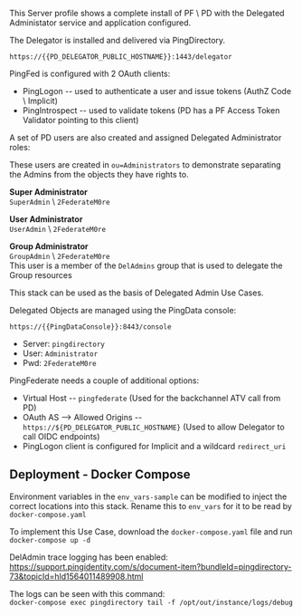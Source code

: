 This Server profile shows a complete install of PF \ PD with the Delegated Administator service and application configured.

The Delegator is installed and delivered via PingDirectory.  

`https://{{PD_DELEGATOR_PUBLIC_HOSTNAME}}:1443/delegator`

PingFed is configured with 2 OAuth clients:
* PingLogon -- used to authenticate a user and issue tokens (AuthZ Code \ Implicit)
* PingIntrospect -- used to validate tokens (PD has a PF Access Token Validator pointing to this client)

A set of PD users are also created and assigned Delegated Administrator roles:

These users are created in `ou=Administrators` to demonstrate separating the Admins from the objects they have rights to.

**Super Administrator**  
`SuperAdmin` \ `2FederateM0re`

**User Administrator**  
`UserAdmin` \ `2FederateM0re`

**Group Administrator**  
`GroupAdmin` \ `2FederateM0re`  
This user is a member of the `DelAdmins` group that is used to delegate the Group resources

This stack can be used as the basis of Delegated Admin Use Cases.

Delegated Objects are managed using the PingData console:  

`https://{{PingDataConsole}}:8443/console`

* Server: `pingdirectory`
* User: `Administrator`
* Pwd: `2FederateM0re`

PingFederate needs a couple of additional options:

* Virtual Host -- `pingfederate`  (Used for the backchannel ATV call from PD)
* OAuth AS --> Allowed Origins -- `https://${PD_DELEGATOR_PUBLIC_HOSTNAME}`  (Used to allow Delegator to call OIDC endpoints)
* PingLogon client is configured for Implicit and a wildcard `redirect_uri`

## Deployment - Docker Compose
Environment variables in the `env_vars-sample` can be modified to inject the correct locations into this stack. Rename this to `env_vars` for it to be read by `docker-compose.yaml`

To implement this Use Case, download the `docker-compose.yaml` file and run `docker-compose up -d`

DelAdmin trace logging has been enabled:  
https://support.pingidentity.com/s/document-item?bundleId=pingdirectory-73&topicId=hld1564011489908.html

The logs can be seen with this command:  
`docker-compose exec pingdirectory tail -f /opt/out/instance/logs/debug`

